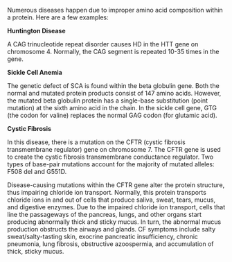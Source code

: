 Numerous diseases happen due to improper amino acid composition within a protein. Here are a few examples:

**Huntington Disease**

A CAG trinucleotide repeat disorder causes HD in the HTT gene on chromosome 4. Normally, the CAG segment is repeated 10-35 times in the gene.

**Sickle Cell Anemia**

The genetic defect of SCA is found within the beta globulin gene. Both the normal and mutated protein products consist of 147 amino acids. However, the mutated beta globulin protein has a single-base substitution (point mutation) at the sixth amino acid in the chain. In the sickle cell gene, GTG (the codon for valine) replaces the normal GAG codon (for glutamic acid).

**Cystic Fibrosis**

In this disease, there is a mutation on the CFTR (cystic fibrosis transmembrane regulator) gene on chromosome 7. The CFTR gene is used to create the cystic fibrosis transmembrane conductance regulator. Two types of base-pair mutations account for the majority of mutated alleles: F508 del and G551D.

Disease-causing mutations within the CFTR gene alter the protein structure, thus impairing chloride ion transport. Normally, this protein transports chloride ions in and out of cells that produce saliva, sweat, tears, mucus, and digestive enzymes. Due to the impaired chloride ion transport, cells that line the passageways of the pancreas, lungs, and other organs start producing abnormally thick and sticky mucus. In turn, the abnormal mucus production obstructs the airways and glands. CF symptoms include salty sweat/salty-tasting skin, exocrine pancreatic insufficiency, chronic pneumonia, lung fibrosis, obstructive azoospermia, and accumulation of thick, sticky mucus.